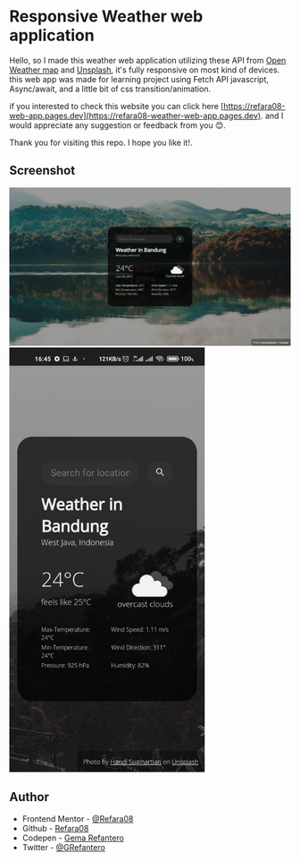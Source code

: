 # Responsive Weather web application

Hello, so I made this weather web application utilizing these API from [Open Weather map](https://openweathermap.org) and [Unsplash](https://unsplash.com), it's fully responsive on most kind of devices. this web app was made for learning project using Fetch API javascript, Async/await, and a little bit of css transition/animation.

if you interested to check this website you can click here [https://refara08-web-app.pages.dev](https://refara08-weather-web-app.pages.dev). and I would appreciate any suggestion or feedback from you 😊.

Thank you for visiting this repo. I hope you like it!.

## Screenshot

![](./img/screenshot/web-preview.png)
<img src="./img/screenshot/mobile-preview.jpg" width="350">

## Author

- Frontend Mentor - [@Refara08](https://www.frontendmentor.io/profile/Refara08)
- Github - [Refara08](https://github.com/Refara08)
- Codepen - [Gema Refantero](https://codepen.io/refantero)
- Twitter - [@GRefantero](https://twitter.com/GRefantero)
